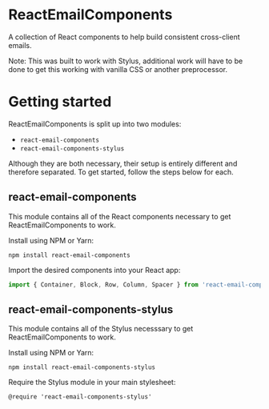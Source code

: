 # ReactEmailComponents
A collection of React components to help build consistent cross-client emails.

Note: This was built to work with Stylus, additional work will have to be done to get this working with vanilla CSS or another preprocessor.

# Getting started
ReactEmailComponents is split up into two modules:
- `react-email-components`
- `react-email-components-stylus`

Although they are both necessary, their setup is entirely different and therefore separated. To get started, follow the steps below for each.

## react-email-components
This module contains all of the React components necessary to get ReactEmailComponents to work.

Install using NPM or Yarn:
```
npm install react-email-components
```

Import the desired components into your React app:
```js
import { Container, Block, Row, Column, Spacer } from 'react-email-components'
```

## react-email-components-stylus
This module contains all of the Stylus necesssary to get ReactEmailComponents to work.

Install using NPM or Yarn:
```
npm install react-email-components-stylus
```

Require the Stylus module in your main stylesheet:
```stylus
@require 'react-email-components-stylus'
```


